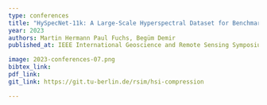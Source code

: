 ```yaml
---
type: conferences
title: "HySpecNet-11k: A Large-Scale Hyperspectral Dataset for Benchmarking Learning-Based Hyperspectral Image Compression Methods"
year: 2023
authors: Martin Hermann Paul Fuchs, Begüm Demir
published_at: IEEE International Geoscience and Remote Sensing Symposium, Pasadena, California, 2023

image: 2023-conferences-07.png
bibtex_link:
pdf_link:
git_link: https://git.tu-berlin.de/rsim/hsi-compression

---
```


